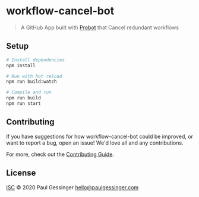 # workflow-cancel-bot

> A GitHub App built with [Probot](https://github.com/probot/probot) that Cancel redundant workflows

## Setup

```sh
# Install dependencies
npm install

# Run with hot reload
npm run build:watch

# Compile and run
npm run build
npm run start
```

## Contributing

If you have suggestions for how workflow-cancel-bot could be improved, or want to report a bug, open an issue! We'd love all and any contributions.

For more, check out the [Contributing Guide](CONTRIBUTING.md).

## License

[ISC](LICENSE) © 2020 Paul Gessinger <hello@paulgessinger.com>
